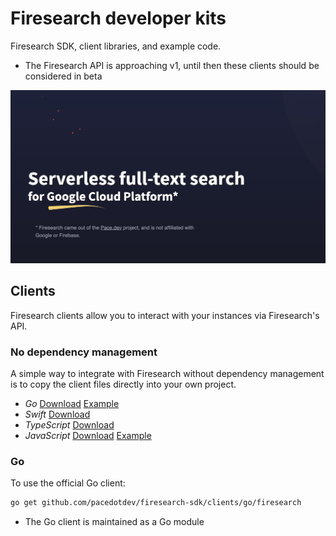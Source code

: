 # Firesearch developer kits

Firesearch SDK, client libraries, and example code.

* The Firesearch API is approaching v1, until then these clients should be considered in beta

[![Firesearch is a serverless full text search solution](firesearch-overview.jpg)](https://firesearch.dev/)

## Clients

Firesearch clients allow you to interact with your instances
via Firesearch's API.

### No dependency management

A simple way to integrate with Firesearch without dependency management
is to copy the client files directly into your own project.

* *Go* [Download](./clients/go/firesearch.gen.go) [Example](examples/go-example)
* *Swift* [Download](./clients/swift/Firesearch.gen.swift) 
* *TypeScript* [Download](./clients/ts/firesearch.gen.ts)
* *JavaScript* [Download](./clients/js/firesearch.gen.js) [Example](examples/javascript-example)

### Go

To use the official Go client:

```bash
go get github.com/pacedotdev/firesearch-sdk/clients/go/firesearch
```

* The Go client is maintained as a Go module
